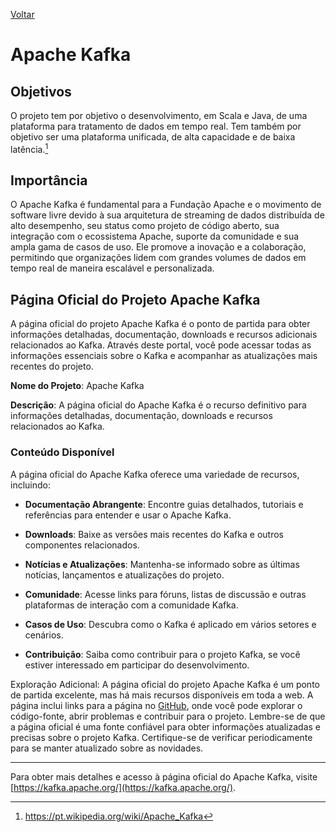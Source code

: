 [Voltar](intro.md)

# Apache Kafka

## Objetivos

O projeto tem por objetivo o desenvolvimento, em Scala e Java, de uma plataforma para tratamento de dados em tempo real. Tem também por objetivo ser uma plataforma unificada, de alta capacidade e de baixa latência.[^1]

## Importância

O Apache Kafka é fundamental para a Fundação Apache e o movimento de software livre devido à sua arquitetura de streaming de dados distribuída de alto desempenho, seu status como projeto de código aberto, sua integração com o ecossistema Apache, suporte da comunidade e sua ampla gama de casos de uso. Ele promove a inovação e a colaboração, permitindo que organizações lidem com grandes volumes de dados em tempo real de maneira escalável e personalizada.

## Página Oficial do Projeto Apache Kafka

A página oficial do projeto Apache Kafka é o ponto de partida para obter informações detalhadas, documentação, downloads e recursos adicionais relacionados ao Kafka. Através deste portal, você pode acessar todas as informações essenciais sobre o Kafka e acompanhar as atualizações mais recentes do projeto.

**Nome do Projeto**: Apache Kafka

**Descrição**: A página oficial do Apache Kafka é o recurso definitivo para informações detalhadas, documentação, downloads e recursos relacionados ao Kafka.

### Conteúdo Disponível

A página oficial do Apache Kafka oferece uma variedade de recursos, incluindo:

- **Documentação Abrangente**: Encontre guias detalhados, tutoriais e referências para entender e usar o Apache Kafka.

- **Downloads**: Baixe as versões mais recentes do Kafka e outros componentes relacionados.

- **Notícias e Atualizações**: Mantenha-se informado sobre as últimas notícias, lançamentos e atualizações do projeto.

- **Comunidade**: Acesse links para fóruns, listas de discussão e outras plataformas de interação com a comunidade Kafka.

- **Casos de Uso**: Descubra como o Kafka é aplicado em vários setores e cenários.

- **Contribuição**: Saiba como contribuir para o projeto Kafka, se você estiver interessado em participar do desenvolvimento.

Exploração Adicional: A página oficial do projeto Apache Kafka é um ponto de partida excelente, mas há mais recursos disponíveis em toda a web. A página inclui links para a página no [GitHub](https://github.com/apache/kafka), onde você pode explorar o código-fonte, abrir problemas e contribuir para o projeto.
Lembre-se de que a página oficial é uma fonte confiável para obter informações atualizadas e precisas sobre o projeto Kafka. Certifique-se de verificar periodicamente para se manter atualizado sobre as novidades.

---
Para obter mais detalhes e acesso à página oficial do Apache Kafka, visite [https://kafka.apache.org/](https://kafka.apache.org/).

[^1]: https://pt.wikipedia.org/wiki/Apache_Kafka 
